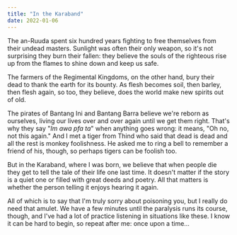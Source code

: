 ```yaml
---
title: "In the Karaband"
date: 2022-01-06
---
```


The an-Ruuda spent six hundred years fighting to free themselves from their undead masters.
Sunlight was often their only weapon,
so it's not surprising they burn their fallen:
they believe the souls of the righteous rise up from the flames
to shine down and keep us safe.

The farmers of the Regimental Kingdoms,
on the other hand,
bury their dead to thank the earth for its bounty.
As flesh becomes soil, then barley, then flesh again,
so too, they believe, does the world make new spirits out of old.

The pirates of Bantang Ini and Bantang Barra believe we're reborn as ourselves,
living our lives over and over again until we get them right.
That's why they say "*Im awa pfa ta*" when anything goes wrong:
it means, "Oh no, not this again."
And I met a tiger from Thind who said that dead is dead and all the rest is monkey foolishness.
He asked me to ring a bell to remember a friend of his, though, so perhaps tigers can be foolish too.

But in the Karaband, where I was born,
we believe that when people die they get to tell the tale of their life one last time.
It doesn't matter if the story is a quiet one or filled with great deeds and poetry.
All that matters is whether the person telling it enjoys hearing it again.

All of which is to say that I'm truly sorry about poisoning you,
but I really do need that amulet.
We have a few minutes until the paralysis runs its course, though,
and I've had a lot of practice listening in situations like these.
I know it can be hard to begin, so repeat after me:
once upon a time…
